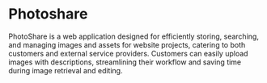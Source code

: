# Photoshare
PhotoShare is a web application designed for efficiently storing, searching, and managing images and assets for website projects, catering to both customers and external service providers. Customers can easily upload images with descriptions, streamlining their workflow and saving time during image retrieval and editing.
